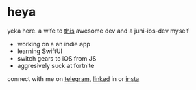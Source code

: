 # heya
yeka here. a wife to [this](https://github.com/shalamowww) awesome dev and a juni-ios-dev myself

- working on a an indie app
- learning SwiftUI
- switch gears to iOS from JS
- aggresively suck at fortnite

connect with me on [telegram][telegram], [linked][linkedin] in or [insta][instagram]

[telegram]: https://t.me/kotiknalune
[instagram]: https://instagram.com/kotik.na.lune
[linkedin]: https://www.linkedin.com/in/kotiknalune/
